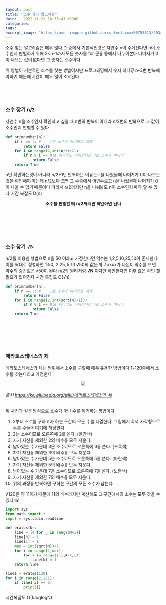 ```yaml
---
layout: post
title: "소수 찾기 알고리즘"
date:   2022-11-21 10:35:47 +0900
categories:
tags: 
excerpt_image: "https://user-images.githubusercontent.com/80758613/203468429-98695364-1de5-4928-a0fd-6a650e0dd24f.gif"
---
```


소수 찾는 알고리즘은 매우 많다 그 중에서 기본적인것은 자연수 n이 주어진다면 n이 소수인지 판별하기 위해 2~n-1까지 모든 숫자를 for 문을 통해서 나누어본다 나머지가 0이 나오는 값이 없다면 그 숫자는 소수이다

위 방법이 기본적인 소수를 찾는 방법이지만 프로그래밍에서 숫자 하나당 n-3번 반복해야하기 때문에 시간이 매우 많이 소요된다

&nbsp;

&nbsp;

### 소수 찾기 n/2

자연수 n을 소수인지 확인하고 싶을 때 n번의 반복이 아니라 n/2번의 반복으로 그 값이 소수인지 판별할 수 있다

``` python
def primnumber(n):
    if n == 1: #	1은 소수가 아니므로 제외
        return False
    for i in range(2,int(n/2)+1):
        if n % i == 0:# 하나라도 나눠진다면 n는 소수가 아니다
            return False  
    return True
```

n번 확인하는것이 아니라 n/2+1번 반복하는 이유는 n을 나눴을때 나머지가 0이 나오는것을 확인해야 하는데 n/2보다 크면 그 수중에서 어떤수로고 n을 나눴을때 나머지가 0이 나올 수 없기 때문이다 따라서 n/2까지만 n을 나눠봐도 n이 소수인지 파악 할 수 있다 시간 복잡도 O(n) 

<center><strong>소수를 판별할 때 n/2까지만 확인하면 된다</strong></center>



&nbsp;

&nbsp;

&nbsp;

### 소수 찾기 **√N** 

n/2를 이용한 방법으로 n을 50 이라고 가정한다면 약수는 1,2,5,10,25,50이 존재한다 이를 짝대로 정렬하면 1:50, 2:25, 5:10 √50의 값은 약 7.xxxx가 나온다 약수를 보면 약수의 중간값은 √50이 된다 n/2의 원리처럼 **√N** 까지만 확인한다면 이후 값은 확인 할 필요가 없어진다 시간 복잡도 O(√n)

``` python
def primnumber(n):
    if n == 1: #	1은 소수가 아니므로 제외
        return False
    for i in range(2,int(sqrt(n)+1)):
        if n % i == 0:# 하나라도 나눠진다면 n는 소수가 아니다
            return False  
    return True
```

&nbsp;

&nbsp;

&nbsp;

### 에라토스테네스의 체

에라토스테네스의 체는 범위에서 소수를 구할때 매우 유용한 방법이다 1~120중에서 소수를 찾는다라고 가정한다

<center>
<img src="https://user-images.githubusercontent.com/80758613/203468429-98695364-1de5-4928-a0fd-6a650e0dd24f.gif" style="zoom:80%;">
</center>

###### 출처 https://ko.wikipedia.org/wiki/에라토스테네스의_체

위 사진과 같은 방식으로 소수가 아닌 수를 제거하는 방법이다

1. 2부터 소수를 구하고자 하는 구간의 모든 수를 나열한다. 그림에서 회색 사각형으로 두른 수들이 여기에 해당한다.
2. 2는 소수이므로 오른쪽에 2를 쓴다. (빨간색)
3. 자기 자신을 제외한 2의 배수를 모두 지운다.
4. 남아있는 수 가운데 3은 소수이므로 오른쪽에 3을 쓴다. (초록색)
5. 자기 자신을 제외한 3의 배수를 모두 지운다.
6. 남아있는 수 가운데 5는 소수이므로 오른쪽에 5를 쓴다. (파란색)
7. 자기 자신을 제외한 5의 배수를 모두 지운다.
8. 남아있는 수 가운데 7은 소수이므로 오른쪽에 7을 쓴다. (노란색)
9. 자기 자신을 제외한 7의 배수를 모두 지운다.
10. 위의 과정을 반복하면 구하는 구간의 모든 소수가 남는다

√120은 약 11이기 때문에 11의 배수까지만 계산해도 그 구간에서의 소수는 모두 찾을 수 있다llm

``` python
import sys 
from math import *
input = sys.stdin.readline

def eratos(N):
    line = [0 for _ in range(N+1)]
    line[0] = 1
    line[1] = 1
    max = int(sqrt(N))+1
    for i in range(2,max):
        for k in range(i+i,N+1,i):
            line[k] = 1
    return line

line1 = eratos(120)
for i in range(2,121):
    if line1[i] == 0:
        print(i)
```



시간복잡도 O(NloglogN)
